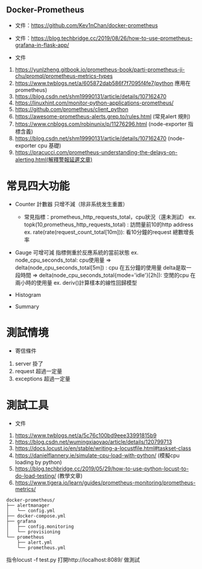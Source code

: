 ## Docker-Prometheus

- 文件：https://github.com/Kev1nChan/docker-prometheus
- 文件：https://blog.techbridge.cc/2019/08/26/how-to-use-prometheus-grafana-in-flask-app/

- 文件
1. https://yunlzheng.gitbook.io/prometheus-book/parti-prometheus-ji-chu/promql/prometheus-metrics-types
2. https://www.twblogs.net/a/605872dab586f7f7095f4fe7(python 應用在prometheus)
3. https://blog.csdn.net/shm19990131/article/details/107162470
4. https://linuxhint.com/monitor-python-applications-prometheus/
5. https://github.com/prometheus/client_python 
6. https://awesome-prometheus-alerts.grep.to/rules.html (常見alert 規則)
7. https://www.cnblogs.com/robinunix/p/11276296.html (node-exporter 指標含義)
8. https://blog.csdn.net/shm19990131/article/details/107162470 (node-exporter cpu 基礎)
9. https://pracucci.com/prometheus-understanding-the-delays-on-alerting.html(解釋警報延遲文章)


# 常見四大功能
- Counter 計數器 只增不減（除非系统发生重置）
    - 常見指標：prometheus_http_requests_total，cpu狀況（還未測試）
        ex. topk(10,prometheus_http_requests_total) : 訪問量前10的http address
        ex. rate(rate(request_count_total[10m])): 看10分鐘的request 總數增長率
- Gauge 可增可減 指標側重於反應系統的當前狀態 
    ex. node_cpu_seconds_total: cpu使用量 
        => delta(node_cpu_seconds_total[5m]) : cpu 在五分鐘的使用量 delta是取一段時間 
        => delta(node_cpu_seconds_total{mode='idle'}[2h]): 空閒的cpu 在兩小時的使用量
    ex. deriv()計算樣本的線性回歸模型

- Histogram
- Summary


# 測試情境
- 寄信條件
1. server 掛了
2. request 超過一定量
3. exceptions 超過一定量



# 測試工具
- 文件
1. https://www.twblogs.net/a/5c76c100bd9eee33991815b9
2. https://blog.csdn.net/wumingxiaoyao/article/details/120799713
3. https://docs.locust.io/en/stable/writing-a-locustfile.html#taskset-class
4. https://danielflannery.ie/simulate-cpu-load-with-python/ (模擬cpu loading by python)
5. https://blog.techbridge.cc/2019/05/29/how-to-use-python-locust-to-do-load-testing/ (教學文章)
6. https://www.tigera.io/learn/guides/prometheus-monitoring/prometheus-metrics/



```shell
docker-prometheus/
├── alertmanager
│   └── config.yml
├── docker-compose.yml
├── grafana
│   ├── config.monitoring
│   └── provisioning
└── prometheus
    ├── alert.yml
    └── prometheus.yml
```
指令locust -f test.py
打開http://localhost:8089/ 做測試